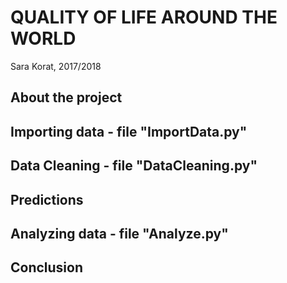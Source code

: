# QUALITY OF LIFE AROUND THE WORLD
Sara Korat, 2017/2018



## About the project


## Importing data - file "ImportData.py"


## Data Cleaning - file "DataCleaning.py"


## Predictions


## Analyzing data - file "Analyze.py"


## Conclusion